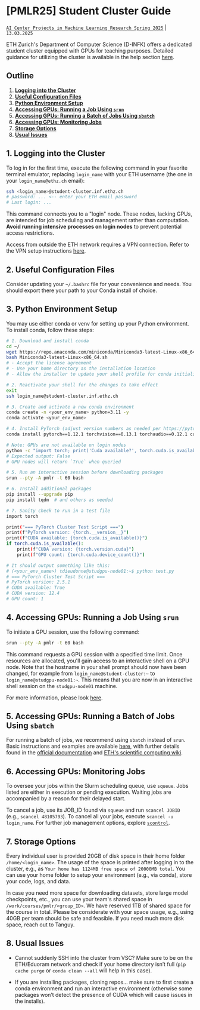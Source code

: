 # [PMLR25] Student Cluster Guide

[`AI Center Projects in Machine Learning Research Spring 2025`](https://vlg.inf.ethz.ch/teaching/Digital-Humans-FS-24.html) | `13.03.2025`

ETH Zurich's Department of Computer Science (D-INFK) offers a dedicated student cluster equipped with GPUs for teaching purposes. Detailed guidance for utilizing the cluster is available in the help section [here](https://www.isg.inf.ethz.ch/Main/HelpClusterComputingStudentCluster).

## Outline

1. **[Logging into the Cluster](#1-logging-into-the-cluster)**
2. **[Useful Configuration Files](#2-useful-configuration-files)**
3. **[Python Environment Setup](#3-python-environment-setup)**
4. **[Accessing GPUs: Running a Job Using `srun`](#4-accessing-gpus-running-a-job-using-srun)**
5. **[Accessing GPUs: Running a Batch of Jobs Using `sbatch`](#5-accessing-gpus-running-a-batch-of-jobs-using-sbatch)**
6. **[Accessing GPUs: Monitoring Jobs](#6-accessing-gpus-monitoring-jobs)**
7. **[Storage Options](#7-storage-options)**
8. **[Usual Issues](#8-usual-issues)**

## 1. Logging into the Cluster

To log in for the first time, execute the following command in your favorite terminal emulator, replacing `login_name` with your ETH username (the one in your `login_name@ethz.ch` email):

```bash
ssh <login_name>@student-cluster.inf.ethz.ch
# password: ... <-- enter your ETH email password
# Last login: ...
```

This command connects you to a "login" node. These nodes, lacking GPUs, are intended for job scheduling and management rather than computation. **Avoid running intensive processes on login nodes** to prevent potential access restrictions.

Access from outside the ETH network requires a VPN connection. Refer to the VPN setup instructions [here](https://www.isg.inf.ethz.ch/Main/ServicesNetworkVPN).

## 2. Useful Configuration Files

Consider updating your `~/.bashrc` file for your convenience and needs. You should export there your path to your Conda install of choice.

## 3. Python Environment Setup

You may use either conda or venv for setting up your Python environment. To install conda, follow these steps:

```bash
# 1. Download and install conda
cd ~/
wget https://repo.anaconda.com/miniconda/Miniconda3-latest-Linux-x86_64.sh
bash Miniconda3-latest-Linux-x86_64.sh
# - Accept the license agreement
# - Use your home directory as the installation location
# - Allow the installer to update your shell profile for conda initialization

# 2. Reactivate your shell for the changes to take effect
exit
ssh login_name@student-cluster.inf.ethz.ch

# 3. Create and activate a new conda environment
conda create -n <your_env_name> python=3.11 -y
conda activate <your_env_name>

# 4. Install PyTorch (adjust version numbers as needed per https://pytorch.org/get-started/previous-versions/)
conda install pytorch==1.12.1 torchvision==0.13.1 torchaudio==0.12.1 cudatoolkit=11.6 -c pytorch -c conda-forge

# Note: GPUs are not available on login nodes
python -c "import torch; print('Cuda available?', torch.cuda.is_available())"
# Expected output: False
# GPU nodes will return `True` when queried

# 5. Run an interactive session before downloading packages
srun --pty -A pmlr -t 60 bash

# 6. Install additional packages
pip install --upgrade pip
pip install tqdm  # and others as needed

# 7. Sanity check to run in a test file
import torch

print("=== PyTorch Cluster Test Script ===")
print(f"PyTorch version: {torch.__version__}")
print(f"CUDA available: {torch.cuda.is_available()}")
if torch.cuda.is_available():
    print(f"CUDA version: {torch.version.cuda}")
    print(f"GPU count: {torch.cuda.device_count()}")

# It should output something like this:
# (<your_env_name>) tdieudonne@studgpu-node01:~$ python test.py
# === PyTorch Cluster Test Script ===
# PyTorch version: 2.5.1
# CUDA available: True
# CUDA version: 12.4
# GPU count: 1
```

## 4. Accessing GPUs: Running a Job Using `srun`

To initiate a GPU session, use the following command:

```bash
srun --pty -A pmlr -t 60 bash
```

This command requests a GPU session with a specified time limit. Once resources are allocated, you'll gain access to an interactive shell on a GPU node. Note that the hostname in your shell prompt should now have been changed, for example from `login_name@student-cluster:~` to `login_name@studgpu-node01:~`. This means that you are now in an interactive shell session on the `studgpu-node01` machine.

For more information, please look [here](https://www.isg.inf.ethz.ch/Main/HelpClusterComputingStudentCluster).

## 5. Accessing GPUs: Running a Batch of Jobs Using `sbatch`

For running a batch of jobs, we recommend using `sbatch` instead of `srun`. Basic instructions and examples are available [here](https://www.isg.inf.ethz.ch/Main/HelpClusterComputingStudentClusterRunningJobs), with further details found in the [official documentation](https://slurm.schedmd.com/sbatch.html) and [ETH's scientific computing wiki](https://scicomp.ethz.ch/wiki/Using_the_batch_system).

## 6. Accessing GPUs: Monitoring Jobs

To oversee your jobs within the Slurm scheduling queue, use `squeue`. Jobs listed are either in execution or pending execution. Waiting jobs are accompanied by a reason for their delayed start.

To cancel a job, use its JOB_ID found via `squeue` and run `scancel JOBID` (e.g., `scancel 48105793`). To cancel all your jobs, execute `scancel -u login_name`. For further job management options, explore [`scontrol`](https://slurm.schedmd.com/scontrol.html).

## 7. Storage Options

Every individual user is provided 20GB of disk space in their home folder `/home/<login_name>`. The usage of the space is printed after logging in to the cluster, e.g., as `Your home has 1124MB free space of 20000MB total`. You can use your home folder to setup your environment (e.g., via conda), store your code, logs, and data.

In case you need more space for downloading datasets, store large model checkpoints, etc., you can use your team's shared space in `/work/courses/pmlr/<group_ID>`. We have reserved 1TB of shared space for the course in total. Please be considerate with your space usage, e.g., using 40GB per team should be safe and feasible. If you need much more disk space, reach out to Tanguy.

## 8. Usual Issues

- Cannot suddenly SSH into the cluster from VSC? Make sure to be on the ETH/Eduoram network and check if your home directory isn’t full (`pip cache purge` or `conda clean --all` will help in this case).

- If you are installing packages, cloning repos… make sure to first create a conda environment and run an interactive environment (otherwise some packages won’t detect the presence of CUDA which will cause issues in the installs). 
